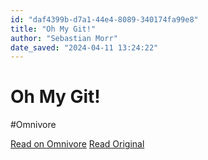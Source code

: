 ```yaml
---
id: "daf4399b-d7a1-44e4-8089-340174fa99e8"
title: "Oh My Git!"
author: "Sebastian Morr"
date_saved: "2024-04-11 13:24:22"
---
```


# Oh My Git!
#Omnivore

[Read on Omnivore](https://omnivore.app/me/oh-my-git-18ecd1dbf13)
[Read Original](https://ohmygit.org)

